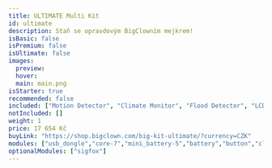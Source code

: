 ```yaml
---
title: ULTIMATE Multi Kit
id: ultimate
description: Staň se opravdovým BigClowním mejkrem!
isBasic: false
isPremium: false
isUltimate: false
images:
  preview:
  hover:
  main: main.png
isStarter: true
recommended: false
included: ["Motion Detector", "Climate Monitor", "Flood Detector", "LCD Thermostat", "Controller", "Push Button", "CO2 Module"]
notIncluded: []
weight: 1
price: 17 654 Kč
buyLink: "https://shop.bigclown.com/big-kit-ultimate/?currency=CZK"
modules: ["usb_dongle","core-7","mini_battery-5","battery","button","climate","pir","sensor","flood","lcd","encoder","co2","tag","nfc","humidity","barometer","lux","temperature","power","breadboard","probe","relay","base","wire","cover","cover_mini","led","enclosures-101-4","enclosures-201","enclosures-301","enclosures-501","suitcase"]
optionalModules: ["sigfox"]
---
```

